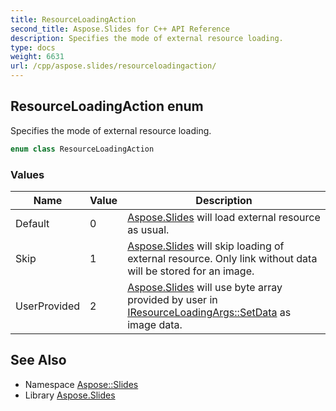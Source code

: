 ```yaml
---
title: ResourceLoadingAction
second_title: Aspose.Slides for C++ API Reference
description: Specifies the mode of external resource loading.
type: docs
weight: 6631
url: /cpp/aspose.slides/resourceloadingaction/
---
```

## ResourceLoadingAction enum


Specifies the mode of external resource loading.

```cpp
enum class ResourceLoadingAction
```

### Values

| Name | Value | Description |
| --- | --- | --- |
| Default | 0 | [Aspose.Slides](../) will load external resource as usual. |
| Skip | 1 | [Aspose.Slides](../) will skip loading of external resource. Only link without data will be stored for an image. |
| UserProvided | 2 | [Aspose.Slides](../) will use byte array provided by user in [IResourceLoadingArgs::SetData](../iresourceloadingargs/setdata/) as image data. |

## See Also

* Namespace [Aspose::Slides](../)
* Library [Aspose.Slides](../../)